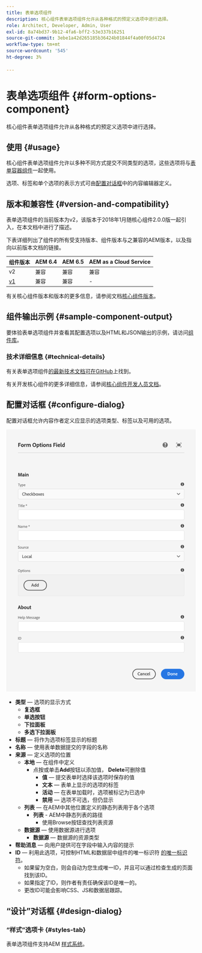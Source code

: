 ```yaml
---
title: 表单选项组件
description: 核心组件表单选项组件允许从各种格式的预定义选项中进行选择。
role: Architect, Developer, Admin, User
exl-id: 8a74bd37-9b12-4fa6-bff2-53e337b16251
source-git-commit: 3ebe1a42d265185b36424b01844f4a00f05d4724
workflow-type: tm+mt
source-wordcount: '545'
ht-degree: 3%

---
```


# 表单选项组件 {#form-options-component}

核心组件表单选项组件允许从各种格式的预定义选项中进行选择。

## 使用 {#usage}

核心组件表单选项组件允许以多种不同方式提交不同类型的选项，这些选项将与[表单容器组件](form-container.md)一起使用。

选项、标签和单个选项的表示方式可由[配置对话框](#configure-dialog)中的内容编辑器定义。

## 版本和兼容性 {#version-and-compatibility}

表单选项组件的当前版本为v2，该版本于2018年1月随核心组件2.0.0版一起引入，在本文档中进行了描述。

下表详细列出了组件的所有受支持版本、组件版本与之兼容的AEM版本，以及指向以前版本文档的链接。

| 组件版本 | AEM 6.4 | AEM 6.5 | AEM as a Cloud Service |
|--- |--- |--- |---|
| v2 | 兼容 | 兼容 | 兼容 |
| [v1](/help/components/v1/form-options-v1.md) | 兼容 | 兼容 | - |

有关核心组件版本和版本的更多信息，请参阅文档[核心组件版本](/help/versions.md)。

## 组件输出示例 {#sample-component-output}

要体验表单选项组件并查看其配置选项以及HTML和JSON输出的示例，请访问[组件库](https://adobe.com/go/aem_cmp_library_form_options)。

### 技术详细信息 {#technical-details}

有关表单选项组件[的最新技术文档可在GitHub](https://adobe.com/go/aem_cmp_tech_form_options_v2)上找到。

有关开发核心组件的更多详细信息，请参阅[核心组件开发人员文档](/help/developing/overview.md)。

## 配置对话框 {#configure-dialog}

配置对话框允许内容作者定义应显示的选项类型、标签以及可用的选项。

![表单选项组件的编辑对话框](/help/assets/form-options-edit.png)

* **类型**  — 选项的显示方式
   * **复选框**
   * **单选按钮**
   * **下拉面板**
   * **多选下拉面板**
* **标题**  — 将作为选项标签显示的标题
* **名称**  — 使用表单数据提交的字段的名称
* **来源**  — 定义选项的位置
   * **本地**  — 在组件中定义
      * 点按或单击&#x200B;**Add**&#x200B;按钮以添加值， **Delete**&#x200B;可删除值
         * **值**  — 提交表单时选择该选项时保存的值
         * **文本**  — 表单上显示的选项的标签
         * **活动**  — 在表单加载时，选项被标记为已选中
         * **禁用**  — 选项不可选，但仍显示
   * **列表**  — 在AEM中其他位置定义的静态列表用于各个选项
      * **列表**  - AEM中静态列表的路径
         * 使用Browse按钮查找列表资源
   * **数据源**  — 使用数据源进行选项
      * **数据源**  — 数据源的资源类型
* **帮助消息**  — 向用户提供可在字段中输入内容的提示
* **ID**  — 利用此选项，可控制HTML和数据层中组件的唯一标识符 [的唯一标识符](/help/developing/data-layer/overview.md)。
   * 如果留为空白，则会自动为您生成唯一ID，并且可以通过检查生成的页面找到该ID。
   * 如果指定了ID，则作者有责任确保该ID是唯一的。
   * 更改ID可能会影响CSS、JS和数据层跟踪。

## “设计”对话框 {#design-dialog}

### “样式”选项卡 {#styles-tab}

表单选项组件支持AEM [样式系统](/help/get-started/authoring.md#component-styling)。
